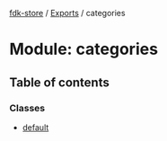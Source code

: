[fdk-store](../README.md) / [Exports](../modules.md) / categories

# Module: categories

## Table of contents

### Classes

- [default](../classes/categories.default.md)
